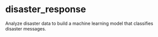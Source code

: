 # disaster_response
Analyze disaster data to build a machine learning model  that classifies disaster messages.
